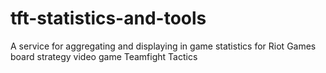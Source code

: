 # tft-statistics-and-tools
A service for aggregating and displaying in game statistics for Riot Games board strategy video game Teamfight Tactics

